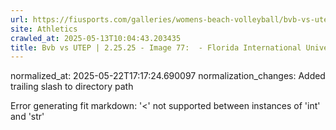 ```yaml
---
url: https://fiusports.com/galleries/womens-beach-volleyball/bvb-vs-utep-2-25-25/image-77/356/62757/
site: Athletics
crawled_at: 2025-05-13T10:04:43.203435
title: Bvb vs UTEP | 2.25.25 - Image 77:  - Florida International University
---
```

normalized_at: 2025-05-22T17:17:24.690097
normalization_changes: Added trailing slash to directory path

Error generating fit markdown: '<' not supported between instances of 'int' and 'str'